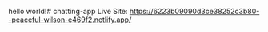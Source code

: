 hello world!# chatting-app
Live Site: https://6223b09090d3ce38252c3b80--peaceful-wilson-e469f2.netlify.app/
